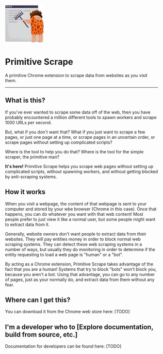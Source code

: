 ![primitive scrape logo](public/Icon-128.PNG)
# Primitive Scrape

A primitive Chrome extension to scrape data from websites as you visit them.

--------------------

## What is this?

If you've ever wanted to scrape some data off of the web, then you have probably encountered a million different tools to spawn workers and scrape 1000 URLs per second.


But, what if you don't want that? 
What if you just want to scrape a few pages, or just one page at a time, or scrape pages in an uncertain order, or scrape pages without setting up complicated scripts? 

Where is the tool to help you do that? Where is the tool for the simple scraper, the primitive man?

**It's here!** Primitive Scrape helps you scrape web pages without setting up complicated scripts, without spawning workers, and without getting blocked by anti-scraping systems.

## How it works

When you visit a webpage, the content of that webpage is sent to your computer and stored by your wbe browser (Chrome in this case).
Once that happens, you can do whatever you want with that web content! 
Most people prefer to just view it like a normal user, but some people might want to extract data from it.

Generally, website owners don't want people to extract data from their websites. 
They will pay entities money in order to block normal web scraping systems.
They can detect these web scraping systems in a number of ways, but usually they do monitoring in order to determine if the entity requesting to load a web page is "human" or a "bot".

By acting as a Chrome extension, Primitive Scrape takes advantage of the fact that you are a human! 
Systems that try to block "bots" won't block you, because you aren't a bot.
Using that advantage, you can go to any number of pages, just as your normally do, and extract data from them without any fear.

## Where can I get this?

You can download it from the Chrome web store here: [TODO]

## I'm a developer who to [Explore documentation, build from source, etc.]

Documentation for developers can be found here: [TODO]